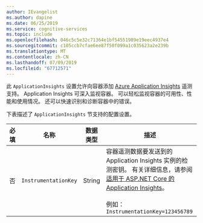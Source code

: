 ```yaml
---
author: IEvangelist
ms.author: dapine
ms.date: 06/25/2019
ms.service: cognitive-services
ms.topic: include
ms.openlocfilehash: 046c5c5e32c71364e1bf54551989e19eec4937e4
ms.sourcegitcommit: c105ccb7cfae6ee87f50f099a1c035623a2e239b
ms.translationtype: MT
ms.contentlocale: zh-CN
ms.lasthandoff: 07/09/2019
ms.locfileid: "67712571"
---
```

此 `ApplicationInsights` 设置允许向容器添加 [Azure Application Insights](https://docs.microsoft.com/azure/application-insights) 遥测支持。 Application Insights 可深入监视容器。 可以轻松监视容器的可用性、性能和使用情况。 还可以快速识别和诊断容器中的错误。

下表描述了 `ApplicationInsights` 节支持的配置设置。

|必填| 名称 | 数据类型 | 描述 |
|--|------|-----------|-------------|
|否| `InstrumentationKey` | String | 容器遥测数据要发送到的 Application Insights 实例的检测密钥。 有关详细信息，请参阅[适用于 ASP.NET Core 的 Application Insights](https://docs.microsoft.com/azure/application-insights/app-insights-asp-net-core)。 <br><br>例如：<br>`InstrumentationKey=123456789`|


